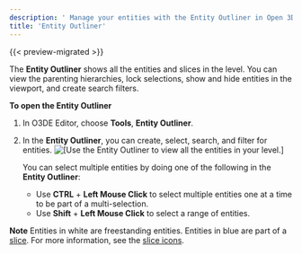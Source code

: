 ```yaml
---
description: ' Manage your entities with the Entity Outliner in Open 3D Engine. '
title: 'Entity Outliner'
---
```


{{< preview-migrated >}}

The **Entity Outliner** shows all the entities and slices in the level. You can view the parenting hierarchies, lock selections, show and hide entities in the viewport, and create search filters.

**To open the Entity Outliner**

1. In O3DE Editor, choose **Tools**, **Entity Outliner**.

1. In the **Entity Outliner**, you can create, select, search, and filter for entities.
![\[Use the Entity Outliner to view all the entities in your level.\]](/images/shared/shared-component-entity-outliner-1.png)

   You can select multiple entities by doing one of the following in the **Entity Outliner**:
   + Use **CTRL** + **Left Mouse Click** to select multiple entities one at a time to be part of a multi\-selection.
   + Use **Shift** + **Left Mouse Click** to select a range of entities.

**Note**
Entities in white are freestanding entities.
Entities in blue are part of a [slice](/docs/userguide/ly-glos-chap#slices). For more information, see the [slice icons](/docs/userguide/components/slices#identify-slices).
